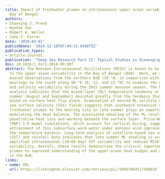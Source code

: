 ```yaml
---
title: Impact of freshwater plumes on intraseasonal upper ocean variability in the
  Bay of Bengal
authors:
- Channing J. Prend
- Hyodae Seo
- Robert A. Weller
- John.T. Farrar
date: '2019-03-01'
publishDate: '2024-12-18T07:44:33.449875Z'
publication_types:
- article-journal
publication: '*Deep Sea Research Part II: Topical Studies in Oceanography*'
doi: 10.1016/j.dsr2.2018.09.007
abstract: The Monsoon Intraseasonal Oscillations (MISO) is known to be strongly coupled
  to the upper ocean variability in the Bay of Bengal (BoB). Here, we analyze highresolution
  moored observations from the northern BoB (18 °N, in comparison with an array of
  moorings to the south along 90 °E (8, 12, and 15 °N) to examine the observed temperature
  and salinity variability during the 2015 summer monsoon season. The heat budget
  analysis indicates that the mixed-layer (ML) temperature tendency at 18 °N in late
  summer (August and September) deviated greatly from the tendency that is expected
  based on surface heat flux alone. Examination of moored ML salinity and satellite
  sea surface salinity (SSS) fields suggests that southward extension of riverine
  freshwater plumes to the mooring site in late summer plays an important role in
  modulating the heat balance. The associated shoaling of the ML results in enhanced
  penetrative heat loss and warming beneath the surface layer. Price-Weller-Pinkel
  (PWP) 1-D model simulations, which account for vertical mixing, suggest that the
  entrainment of this subsurface warm water under monsoon wind improves closure of
  the temperature balance. Long-term analysis of satellite-based sea surface temperature
  (SST) and rainfall data indicates that late summer ML shoaling is accompanied by
  amplified intraseasonal (10–60 day) SST variability and reduced MISO precipitation
  variability. Overall, these results demonstrate the critical importance of freshwater
  plumes to improved understanding of the upper-ocean heat budget and air-sea interaction
  in the BoB.
links:
- name: URL
  url: https://linkinghub.elsevier.com/retrieve/pii/S0967064517304010
---
```

